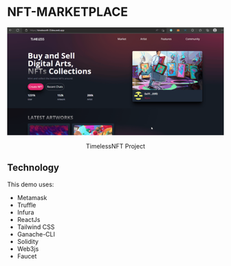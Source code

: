 # NFT-MARKETPLACE


![TimelessNFT Project](./screenshots/0.gif)
<center><figcaption>TimelessNFT Project</figcaption></center>

## Technology

This demo uses:

- Metamask
- Truffle
- Infura
- ReactJs
- Tailwind CSS
- Ganache-CLI
- Solidity
- Web3js
- Faucet
